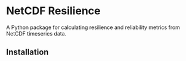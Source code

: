 # NetCDF Resilience

A Python package for calculating resilience and reliability metrics from NetCDF timeseries data.

## Installation 